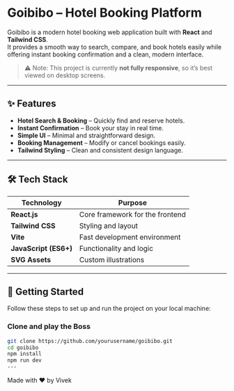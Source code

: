 # Goibibo – Hotel Booking Platform

Goibibo is a modern hotel booking web application built with **React** and **Tailwind CSS**.  
It provides a smooth way to search, compare, and book hotels easily while offering instant booking confirmation and a clean, modern interface.

> ⚠️ Note: This project is currently **not fully responsive**, so it’s best viewed on desktop screens.

---

## ✨ Features
- **Hotel Search & Booking** – Quickly find and reserve hotels.
- **Instant Confirmation** – Book your stay in real time.
- **Simple UI** – Minimal and straightforward design.
- **Booking Management** – Modify or cancel bookings easily.
- **Tailwind Styling** – Clean and consistent design language.

---
## 🛠 Tech Stack
| Technology   | Purpose |
|--------------|---------|
| **React.js** | Core framework for the frontend |
| **Tailwind CSS** | Styling and layout |
| **Vite** | Fast development environment |
| **JavaScript (ES6+)** | Functionality and logic |
| **SVG Assets** | Custom illustrations |

---

## 🚀 Getting Started

Follow these steps to set up and run the project on your local machine:

### Clone and play the Boss
```bash
git clone https://github.com/yourusername/goibibo.git
cd goibibo
npm install
npm run dev
---
```

<footer className="flex items-center justify-center w-full text-gray-400 text-sm bg-black py-2">
  <p>
    Made with <span className="text-red-500">❤️</span> by 
    <span className="text-[rgb(89,89,200)] font-medium"> Vivek</span>
  </p>
</footer>
